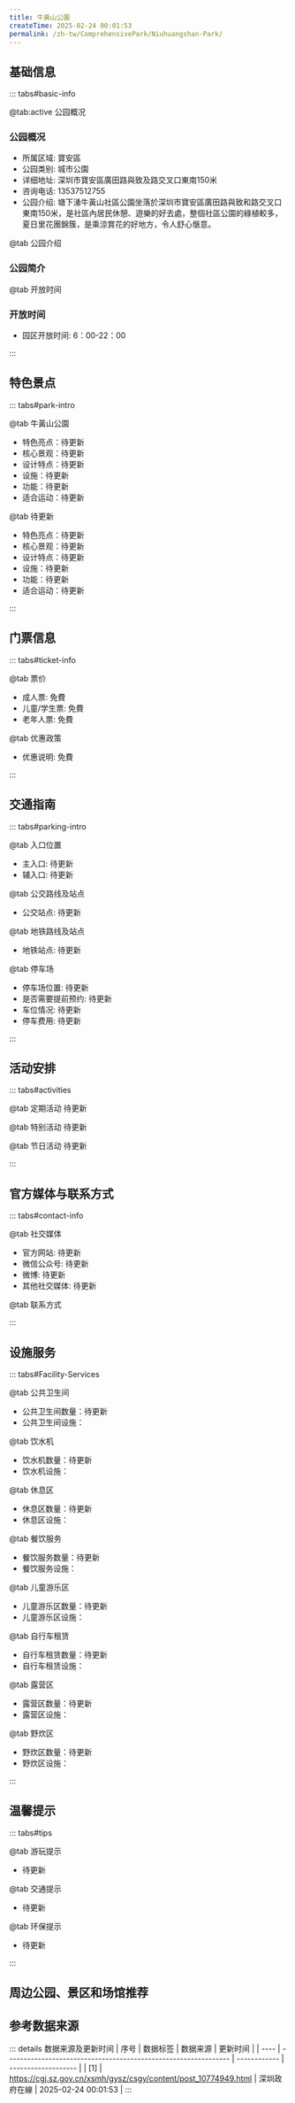 ```yaml
---
title: 牛黃山公園
createTime: 2025-02-24 00:01:53
permalink: /zh-tw/ComprehensivePark/Niuhuangshan-Park/
---
```



<script setup>
import ImageSwiper from '/.vuepress/theme/components/ImageSwiper.vue'
// 轮播图数据
const swiperItems = [
    {
                link: 'https://cgj.sz.gov.cn/img/4/4005/4005840/10774949.png',
                title: '牛黃山公園',
                description: '',
                author: '深圳政府在線',
                date: '2025/02/25'
                },
  {
                link: 'https://cgj.sz.gov.cn/img/4/4005/4005840/10774949.png',
                title: '牛黃山公園',
                description: '',
                author: '深圳政府在線',
                date: '2025/02/25'
                }
]
// 配置项
const swiperConfig = {
  height: 500,
  showInfo: true
}
</script>
<!-- 轮播图组件 -->
<ImageSwiper :items="swiperItems" :config="swiperConfig" />



## 基础信息

::: tabs#basic-info

@tab:active 公园概况
### 公园概况
- 所属区域: 寶安區
- 公园类别: 城市公園
- 详细地址: 深圳市寶安區廣田路與致及路交叉口東南150米
- 咨询电话: 13537512755
- 公园介绍: 塘下湧牛黃山社區公園坐落於深圳市寶安區廣田路與致和路交叉口東南150米，是社區內居民休憩、遊樂的好去處，整個社區公園的綠植較多，夏日里花團錦簇，是乘涼賞花的好地方，令人舒心愜意。

@tab 公园介绍
### 公园简介
@tab 开放时间
### 开放时间
- 园区开放时间: 6：00-22：00

:::

## 特色景点

::: tabs#park-intro

@tab 牛黃山公園
<ImageCard
image="https://cgj.sz.gov.cn/images/index20230710_1.png"
    title="牛黃山公園"
    description=""
    date=""
    author="深圳政府在線"
/>


- 特色亮点：待更新
- 核心景观：待更新
- 设计特点：待更新
- 设施：待更新
- 功能：待更新
- 适合运动：待更新

@tab 待更新
<ImageCard
image="https://cgj.sz.gov.cn/images/index20230710_1.png"
    title="牛黃山公園"
    description=""
    date=""
    author="深圳政府在線"
/>


- 特色亮点：待更新
- 核心景观：待更新
- 设计特点：待更新
- 设施：待更新
- 功能：待更新
- 适合运动：待更新

:::

## 门票信息

::: tabs#ticket-info

@tab 票价
- 成人票: 免費
- 儿童/学生票: 免費
- 老年人票: 免費

@tab 优惠政策
- 优惠说明: 免費

:::

## 交通指南

::: tabs#parking-intro

@tab 入口位置
- 主入口: 待更新
- 辅入口: 待更新

@tab 公交路线及站点
- 公交站点: 待更新

@tab 地铁路线及站点
- 地铁站点: 待更新

@tab 停车场
- 停车场位置: 待更新
- 是否需要提前预约: 待更新
- 车位情况: 待更新
- 停车费用: 待更新

:::

## 活动安排

::: tabs#activities

@tab 定期活动
待更新

@tab 特别活动
待更新

@tab 节日活动
待更新

:::

## 官方媒体与联系方式

::: tabs#contact-info

@tab 社交媒体
- 官方网站: 待更新
- 微信公众号: 待更新
- 微博: 待更新
- 其他社交媒体: 待更新

@tab 联系方式

:::

## 设施服务

::: tabs#Facility-Services

@tab 公共卫生间
- 公共卫生间数量：待更新
- 公共卫生间设施：

@tab 饮水机
- 饮水机数量：待更新
- 饮水机设施：

@tab 休息区
- 休息区数量：待更新
- 休息区设施：

@tab 餐饮服务
- 餐饮服务数量：待更新
- 餐饮服务设施：

@tab 儿童游乐区
- 儿童游乐区数量：待更新
- 儿童游乐区设施：

@tab 自行车租赁
- 自行车租赁数量：待更新
- 自行车租赁设施：

@tab 露营区
- 露营区数量：待更新
- 露营区设施：

@tab 野炊区
- 野炊区数量：待更新
- 野炊区设施：

:::

## 温馨提示

::: tabs#tips

@tab 游玩提示
- 待更新

@tab 交通提示
- 待更新

@tab 环保提示
- 待更新

:::

## 周边公园、景区和场馆推荐

<CardGrid>
  <ImageCard
        image="https://cgj.sz.gov.cn/img/4/4005/4005841/10774960.jpg"
        title="禾塘濕地園"
        description="禾塘濕地園位於大鵬半島南澳辦事處新大社區新大河中下游位置，依托新大河而建，面積約15萬平方米，是以自然生態修復為主，展示大鵬山海特色的濕地園。包括7000平方公尺粉黛亂子草、1.6萬平方公尺的紅樹林、新大河智慧化控制中心、新大河展廳等。"
        href="/zh-tw/LandscapeLeisureGreenSpace/WetlandPark/Hetang-Wetland-Park/"
        author="深圳政府在線"
        date="2025/01/02"
      />
      <ImageCard
        image="https://cgj.sz.gov.cn/img/4/4005/4005841/10774960.jpg"
        title="禾塘濕地園"
        description="禾塘濕地園位於大鵬半島南澳辦事處新大社區新大河中下游位置，依托新大河而建，面積約15萬平方米，是以自然生態修復為主，展示大鵬山海特色的濕地園。包括7000平方公尺粉黛亂子草、1.6萬平方公尺的紅樹林、新大河智慧化控制中心、新大河展廳等。"
        href="/zh-tw/LandscapeLeisureGreenSpace/WetlandPark/Hetang-Wetland-Park/"
        author="深圳政府在線"
        date="2025/01/02"
      />
    </CardGrid>


## 参考数据来源

::: details 数据来源及更新时间
| 序号 | 数据标签                                                        | 数据来源     | 更新时间            |
| ---- | --------------------------------------------------------------- | ------------ | ------------------- |
| [1]  | https://cgj.sz.gov.cn/xsmh/gysz/csgy/content/post_10774949.html | 深圳政府在線 | 2025-02-24 00:01:53 |
:::

